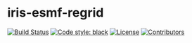 # iris-esmf-regrid

[![Build Status](https://api.cirrus-ci.com/github/SciTools-incubator/iris-esmf-regrid.svg)](https://cirrus-ci.com/github/SciTools-incubator/iris-esmf-regrid)
[![Code style: black](https://img.shields.io/badge/code%20style-black-000000.svg)](https://github.com/psf/black)
[![License](https://img.shields.io/github/license/SciTools-incubator/iris-esmf-regrid)](https://github.com/SciTools-incubator/iris-esmf-regrid/blob/main/LICENSE)
[![Contributors](https://img.shields.io/github/contributors/SciTools-incubator/iris-esmf-regrid)](https://github.com/SciTools-incubator/iris-esmf-regrid/graphs/contributors)
